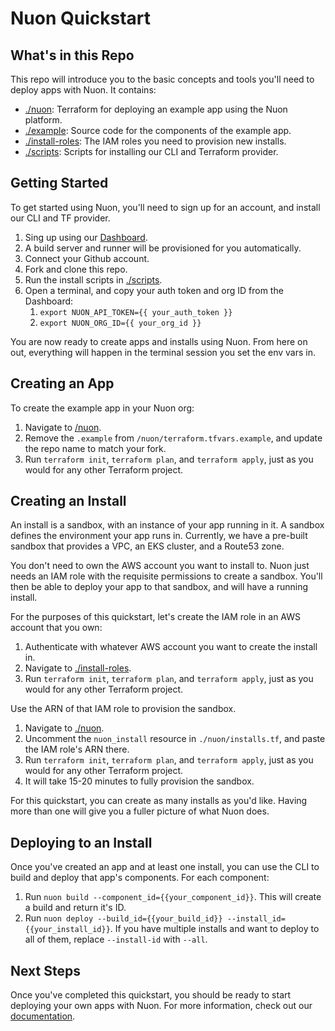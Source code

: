 # Nuon Quickstart

## What's in this Repo

This repo will introduce you to the basic concepts and tools you'll need to deploy apps with Nuon. It contains:

- [./nuon](./nuon): Terraform for deploying an example app using the Nuon platform.
- [./example](./example): Source code for the components of the example app.
- [./install-roles](./install-roles): The IAM roles you need to provision new installs.
- [./scripts](./scripts): Scripts for installing our CLI and Terraform provider.

## Getting Started

To get started using Nuon, you'll need to sign up for an account, and install our CLI and TF provider.

1. Sing up using our [Dashboard](https://app.nuon.co/sign-in).
1. A build server and runner will be provisioned for you automatically.
1. Connect your Github account.
1. Fork and clone this repo.
1. Run the install scripts in [./scripts](./scripts).
1. Open a terminal, and copy your auth token and org ID from the Dashboard:
    1. `export NUON_API_TOKEN={{ your_auth_token }}`
    1. `export NUON_ORG_ID={{ your_org_id }}`

You are now ready to create apps and installs using Nuon. From here on out, everything will happen in the terminal session you set the env vars in.

## Creating an App

To create the example app in your Nuon org:

1. Navigate to [/nuon](./nuon).
1. Remove the `.example` from  `/nuon/terraform.tfvars.example`, and update the repo name to match your fork.
1. Run `terraform init`, `terraform plan`, and `terraform apply`, just as you would for any other Terraform project.

## Creating an Install

An install is a sandbox, with an instance of your app running in it. A sandbox defines the environment your app runs in. Currently, we have a pre-built sandbox that provides a VPC, an EKS cluster, and a Route53 zone.

You don't need to own the AWS account you want to install to. Nuon just needs an IAM role with the requisite permissions to create a sandbox. You'll then be able to deploy your app to that sandbox, and will have a running install.

For the purposes of this quickstart, let's create the IAM role in an AWS account that you own:

1. Authenticate with whatever AWS account you want to create the install in.
1. Navigate to [./install-roles](./install-roles).
1. Run `terraform init`, `terraform plan`, and `terraform apply`, just as you would for any other Terraform project.

Use the ARN of that IAM role to provision the sandbox.

1. Navigate to [./nuon](./nuon).
1. Uncomment the `nuon_install` resource in `./nuon/installs.tf`, and paste the IAM role's ARN there.
1. Run `terraform init`, `terraform plan`, and `terraform apply`, just as you would for any other Terraform project.
1. It will take 15-20 minutes to fully provision the sandbox.

For this quickstart, you can create as many installs as you'd like. Having more than one will give you a fuller picture of what Nuon does.

## Deploying to an Install

Once you've created an app and at least one install, you can use the CLI to build and deploy that app's components. For each component:

1. Run `nuon build --component_id={{your_component_id}}`. This will create a build and return it's ID.
1. Run `nuon deploy --build_id={{your_build_id}} --install_id={{your_install_id}}`. If you have multiple installs and want to deploy to all of them, replace `--install-id` with `--all`.

## Next Steps

Once you've completed this quickstart, you should be ready to start deploying your own apps with Nuon. For more information, check out our [documentation](https://docs.nuon.co/).
